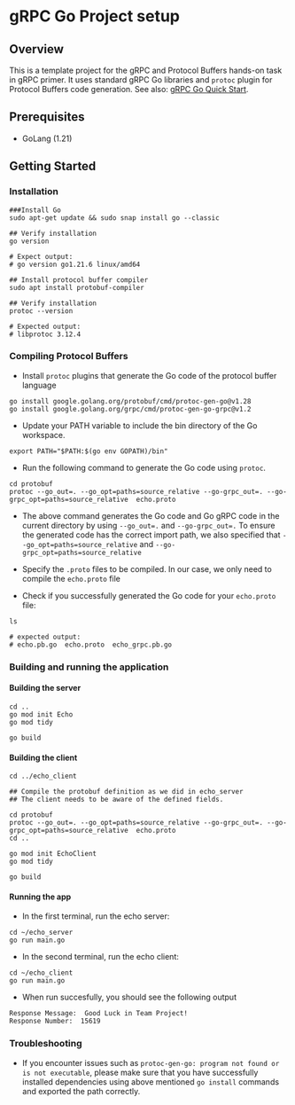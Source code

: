 # gRPC Go Project setup

## Overview

This is a template project for the gRPC and Protocol Buffers hands-on task in gRPC primer. It uses standard gRPC Go libraries and
`protoc` plugin for Protocol Buffers code generation. See also: [gRPC Go Quick Start](https://grpc.io/docs/languages/go/quickstart/).

## Prerequisites
- GoLang (1.21)

## Getting Started

### Installation

```
###Install Go
sudo apt-get update && sudo snap install go --classic

## Verify installation
go version

# Expect output:
# go version go1.21.6 linux/amd64

## Install protocol buffer compiler
sudo apt install protobuf-compiler

## Verify installation
protoc --version

# Expected output:
# libprotoc 3.12.4

```
### Compiling Protocol Buffers

- Install `protoc` plugins that generate the Go code of the protocol buffer language 

```
go install google.golang.org/protobuf/cmd/protoc-gen-go@v1.28
go install google.golang.org/grpc/cmd/protoc-gen-go-grpc@v1.2
```

- Update your PATH variable to include the bin directory of the Go workspace. 
```
export PATH="$PATH:$(go env GOPATH)/bin"
```

- Run the following command to generate the Go code using `protoc`. 

```
cd protobuf
protoc --go_out=. --go_opt=paths=source_relative --go-grpc_out=. --go-grpc_opt=paths=source_relative  echo.proto
```
- The above command generates the Go code and Go gRPC code  in the current directory by using `--go_out=.` and  `--go-grpc_out=.` To ensure the generated code has the correct import path, we also specified that `--go_opt=paths=source_relative` and `--go-grpc_opt=paths=source_relative`

- Specify the `.proto` files to be compiled. In our case, we only need to compile the `echo.proto` file

- Check if you successfully generated the Go code for your `echo.proto` file:

```
ls

# expected output:
# echo.pb.go  echo.proto  echo_grpc.pb.go
```

### Building and running the application

#### Building the server

```
cd ..
go mod init Echo
go mod tidy

go build
```

#### Building the client

```
cd ../echo_client

## Compile the protobuf definition as we did in echo_server
## The client needs to be aware of the defined fields.

cd protobuf
protoc --go_out=. --go_opt=paths=source_relative --go-grpc_out=. --go-grpc_opt=paths=source_relative  echo.proto
cd ..

go mod init EchoClient
go mod tidy

go build
```

#### Running the app

- In the first terminal, run the echo server:

```
cd ~/echo_server
go run main.go
```

- In the second terminal, run the echo client:
  
```
cd ~/echo_client
go run main.go
```

- When run succesfully, you should see the following output 

```
Response Message:  Good Luck in Team Project!
Response Number:  15619
```

### Troubleshooting

- If you encounter issues such as `protoc-gen-go: program not found or is not executable`, please make sure that you have successfully installed dependencies using above mentioned `go install` commands and exported the path correctly. 
